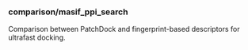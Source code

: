 ### comparison/masif_ppi_search

Comparison between PatchDock and fingerprint-based descriptors for ultrafast docking. 


